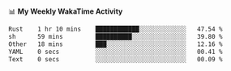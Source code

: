 <!--
**stamp711/stamp711** is a ✨ _special_ ✨ repository because its `README.md` (this file) appears on your GitHub profile.

Here are some ideas to get you started:

- 🔭 I’m currently working on ...
- 🌱 I’m currently learning ...
- 👯 I’m looking to collaborate on ...
- 🤔 I’m looking for help with ...
- 💬 Ask me about ...
- 📫 How to reach me: ...
- 😄 Pronouns: ...
- ⚡ Fun fact: ...
-->

📊 **My Weekly WakaTime Activity**

<!--START_SECTION:waka-->

```txt
Rust    1 hr 10 mins    ████████████░░░░░░░░░░░░░   47.54 %
sh      59 mins         ██████████░░░░░░░░░░░░░░░   39.80 %
Other   18 mins         ███░░░░░░░░░░░░░░░░░░░░░░   12.16 %
YAML    0 secs          ░░░░░░░░░░░░░░░░░░░░░░░░░   00.41 %
Text    0 secs          ░░░░░░░░░░░░░░░░░░░░░░░░░   00.09 %
```

<!--END_SECTION:waka-->
